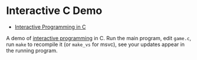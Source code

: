 # Interactive C Demo

* [Interactive Programming in C](http://nullprogram.com/blog/2014/12/23/)

A demo of [interactive programming][ip] in C. Run the main program,
edit `game.c`, run `make` to recompile it (or `make_vs` for msvc),
see your updates appear in the running program.


[ip]: (http://en.wikipedia.org/wiki/Interactive_programming)
